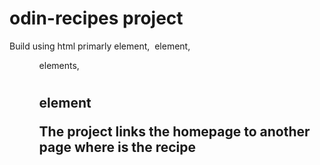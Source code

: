 # odin-recipes project

Build using html primarly <a> element, <img> element, <ul> <ol> elements, <h1> <h2> element

The project links the homepage to another page where is the recipe
